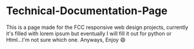 # Technical-Documentation-Page

This is a page made for the FCC responsive web design projects, currently it's filled with lorem ipsum but eventually I will fill it out for python or Html...I'm not sure which one. Anyways, Enjoy :smile:
